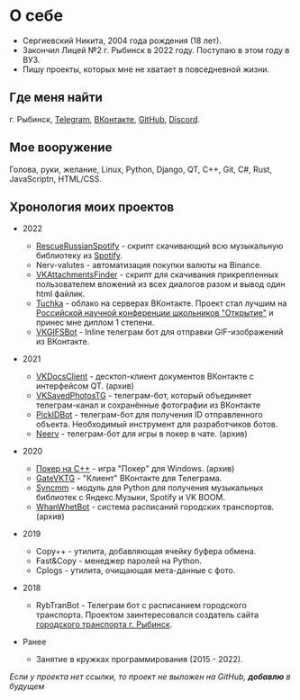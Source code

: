 # О себе

* Сергиевский Никита, 2004 года рождения (18 лет).
* Закончил Лицей №2 г. Рыбинск в 2022 году. Поступаю в этом году в ВУЗ. 
* Пишу проекты, которых мне не хватает в повседневной жизни.

## Где меня найти

г. Рыбинск, [Telegram](t.me/codeyouth), [ВКонтакте](vk.me/vileyouth), [GitHub](github.com/yepIwt), [Discord](https://discord.gg/RwGCUZz).

## Мое вооружение

Голова, руки, желание, Linux, Python, Django, QT, C++, Git, C#, Rust, JavaScriptn, HTML/CSS.

## Хронология моих проектов

* 2022
  * [RescueRussianSpotify](https://github.com/yepIwt/RescueRussianSpotify) - скрипт скачивающий всю музыкальную библиотеку из [Spotify](spotify.com).
  * Nerv-valutes - автоматизация покупки валюты на Binance.
  * [VKAttachmentsFinder](https://github.com/yepIwt/VKAttachmentsFinder) - скрипт для скачивания прикрепленных пользователем вложений из всех диалогов разом и вывод один html файлик.
  * [Tuchka](https://github.com/yepIwt/VKSavedPhotosTG) - облако на серверах ВКонтакте. Проект стал лучшим на [Российской научной конференции школьников "Открытие"](https://otkrytie.edu.yar.ru) и принес мне диплом 1 степени.
  * [VKGIFSBot](https://github.com/yepIwt/VKGIFSBot) - Inline телеграм бот для отправки GIF-изображений из ВКонтакте.

* 2021
  * [VKDocsClient](https://github.com/yepIwt/VKDocsClient) - десктоп-клиент документов ВКонтакте с интерфейсом QT. (архив)
  * [VKSavedPhotosTG](https://github.com/yepIwt/VKSavedPhotosTG) -  телеграм-бот, который объединяет телеграм-канал и сохранённые фотографии из ВКонтакте
  * [PickIDBot](https://github.com/yepIwt/PickIDBot) - телеграм-бот для получения ID отправленного объекта. Необходимый инструмент для разработчиков ботов.
  * [Neerv](https://github.com/yepIwt/Neerv) - телеграм-бот для игры в покер в чате. (архив)
* 2020
  * [Покер на C++](https://github.com/Icawi/PokerFold) - игра "Покер" для Windows. (архив)
  * [GateVKTG](https://github.com/yepIwt/GateVKTG) - "Клиент" ВКонтакте для Телеграма.
  * [Syncmm](https://github.com/yepiwt/syncmm) - модуль для Python для получения музыкальных библиотек с Яндекс.Музыки, Spotify и VK BOOM.
  * [WhanWhetBot](https://github.com/yepiwt/whanwhetbot) - система расписаний городских транспортов. (архив)
* 2019
  * Copy++ - утилита, добавляющая ячейку буфера обмена.
  * Fast&Copy - менеджер паролей на Python.
  * Cplogs - утилита, очищающая мета-данные с фото.
* 2018
  * RybTranBot - Телеграм бот с расписанием городского транспорта.
    Проектом заинтересовался создатель сайта [городского транспорта г. Рыбинск](http://rybtrans.ru/).
* Ранее
  * Занятие в кружках программирования (2015 - 2022).

*Если у проекта нет ссылки, то проект не выложен на GitHub, **добавлю** в будущем*
